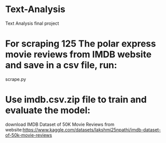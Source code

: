 # Text-Analysis
Text Analysis final project

# For scraping 125 The polar express movie reviews from IMDB website and save in a csv file, run:
scrape.py

# Use imdb.csv.zip file to train and evaluate the model:
download IMDB Dataset of 50K Movie Reviews from website:https://www.kaggle.com/datasets/lakshmi25npathi/imdb-dataset-of-50k-movie-reviews

